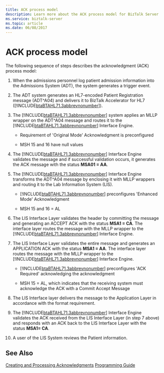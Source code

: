 ```yaml
---
title: ACK process model
description: Learn more about the ACK process model for BizTalk Server.
ms.service: biztalk-server
ms.topic: article
ms.date: 06/08/2017
---
```


# ACK process model

The following sequence of steps describes the acknowledgment (ACK) process model:

1. When the admissions personnel log patient admission information into the Admissions System (ADT), the system generates a trigger event.

2. The ADT system generates an HL7-encoded Patient Registration message (ADT^A04) and delivers it to BizTalk Accelerator for HL7 ([!INCLUDE[btaBTAHL71.3abbrevnonumber](../../includes/btabtahl71-3abbrevnonumber-md.md)]).

3. The [!INCLUDE[btaBTAHL71.3abbrevnonumber](../../includes/btabtahl71-3abbrevnonumber-md.md)] system applies an MLLP wrapper on the ADT^A04 message and routes it to the [!INCLUDE[btaBTAHL71.3abbrevnonumber](../../includes/btabtahl71-3abbrevnonumber-md.md)] Interface Engine.

   - Requirement of 'Original Mode' Acknowledgment is preconfigured

   - MSH 15 and 16 have null values

4. The [!INCLUDE[btaBTAHL71.3abbrevnonumber](../../includes/btabtahl71-3abbrevnonumber-md.md)] Interface Engine validates the message and if successful validation occurs, it generates the ACK message with the status **MSA01 = AA**.

5. The [!INCLUDE[btaBTAHL71.3abbrevnonumber](../../includes/btabtahl71-3abbrevnonumber-md.md)] Interface Engine transforms the ADT^A04 message by enclosing it with MLLP wrappers and routing it to the Lab Information System (LIS).

   - [!INCLUDE[btaBTAHL71.3abbrevnonumber](../../includes/btabtahl71-3abbrevnonumber-md.md)] preconfigures 'Enhanced Mode' Acknowledgment

   - MSH 15 and 16 = AL

6. The LIS Interface Layer validates the header by committing the message and generating an ACCEPT ACK with the status **MSA1 = CA**. The interface layer routes the message with the MLLP wrapper to the [!INCLUDE[btaBTAHL71.3abbrevnonumber](../../includes/btabtahl71-3abbrevnonumber-md.md)] Interface Engine.

7. The LIS Interface Layer validates the entire message and generates an APPLICATION ACK with the status **MSA1 = AA**. The interface layer routes the message with the MLLP wrapper to the [!INCLUDE[btaBTAHL71.3abbrevnonumber](../../includes/btabtahl71-3abbrevnonumber-md.md)] Interface Engine.

   - [!INCLUDE[btaBTAHL71.3abbrevnonumber](../../includes/btabtahl71-3abbrevnonumber-md.md)] preconfigures 'ACK Required' acknowledging the acknowledgment

   - MSH 15 = AL, which indicates that the receiving system must acknowledge the ACK with a Commit Accept Message

8. The LIS Interface layer delivers the message to the Application Layer in accordance with the format requirement.

9. The [!INCLUDE[btaBTAHL71.3abbrevnonumber](../../includes/btabtahl71-3abbrevnonumber-md.md)] Interface Engine validates the ACK received from the LIS Interface Layer (in step 7 above) and responds with an ACK back to the LIS Interface Layer with the status **MSA1= CA**.

10. A user of the LIS System reviews the Patient information.

## See Also

[Creating and Processing Acknowledgments](../../adapters-and-accelerators/accelerator-hl7/creating-and-processing-acknowledgments.md)
[Programming Guide](../../adapters-and-accelerators/accelerator-hl7/programming-guide1.md)
